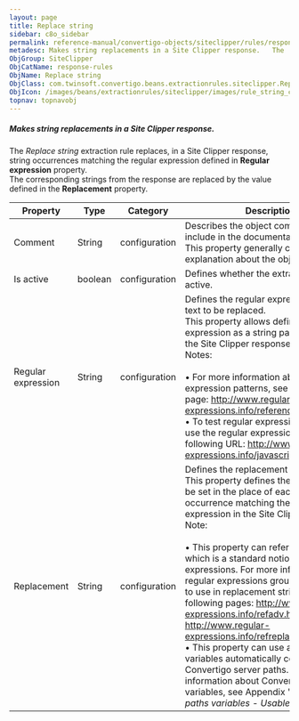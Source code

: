 ```yaml
---
layout: page
title: Replace string
sidebar: c8o_sidebar
permalink: reference-manual/convertigo-objects/siteclipper/rules/response-rules/replace-string/
metadesc: Makes string replacements in a Site Clipper response.   The  Replace string  extraction rule replaces, in a Site Clipper response, string occurrences 
ObjGroup: SiteClipper
ObjCatName: response-rules
ObjName: Replace string
ObjClass: com.twinsoft.convertigo.beans.extractionrules.siteclipper.ReplaceString
ObjIcon: /images/beans/extractionrules/siteclipper/images/rule_string_color_32x32.png
topnav: topnavobj
---
```

##### Makes string replacements in a Site Clipper response. 

The <i>Replace string</i> extraction rule replaces, in a Site Clipper response, string occurrences matching the regular expression defined in <b>Regular expression</b> property. <br/>The corresponding strings from the response are replaced by the value defined in the <b>Replacement</b> property.

Property | Type | Category | Description
--- | --- | --- | ---
Comment | String | configuration | Describes the object comment to include in the documentation report.<br/>This property generally contains an explanation about the object.
Is active | boolean | configuration | Defines whether the extraction rule is active.
Regular expression | String | configuration | Defines the regular expression defining text to be replaced.<br/>This property allows defining a regular expression as a string pattern to find in the Site Clipper response. <br/><span class="orangetwinsoft">Notes:</span><br/><br/>• For more information about regular expression patterns, see the following page: <span class="computer">http://www.regular-expressions.info/reference.html</span>. <br/>• To test regular expressions, you can use the regular expression tester at the following URL: <span class="computer">http://www.regular-expressions.info/javascriptexample.html</span>.<br/>
Replacement | String | configuration | Defines the replacement string to apply.<br/>This property defines the string that will be set in the place of each string occurrence matching the regular expression in the Site Clipper response. <br/><span class="orangetwinsoft">Note:</span><br/><br/>• This property can refer to <b>groups</b>, which is a standard notion of regular expressions. For more information about regular expressions groups and symbols to use in replacement strings, see the following pages: <span class="computer">http://www.regular-expressions.info/refadv.html</span> and <span class="computer">http://www.regular-expressions.info/refreplace.html</span>. <br/>• This property can use available variables automatically containing Convertigo server paths. For more information about Convertigo paths variables, see Appendix "<i>Convertigo paths variables - Usable symbols</i>".<br/>
